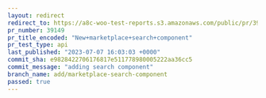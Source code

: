 ```yaml
---
layout: redirect
redirect_to: https://a8c-woo-test-reports.s3.amazonaws.com/public/pr/39149/api/index.html
pr_number: 39149
pr_title_encoded: "New+marketplace+search+component"
pr_test_type: api
last_published: "2023-07-07 16:03:03 +0000"
commit_sha: e9828422706176817e511778980005222aa36cc5
commit_message: "adding search component"
branch_name: add/marketplace-search-component
passed: true
---
```


